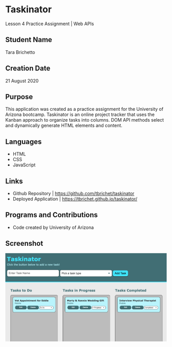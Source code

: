 # Taskinator
Lesson 4 Practice Assignment | Web APIs

## Student Name
Tara Brichetto

## Creation Date
21 August 2020

## Purpose
This application was created as a practice assignment for the University of Arizona bootcamp. Taskinator is an online project tracker that uses the Kanban approach to organize tasks into columns. DOM API methods select and dynamically generate HTML elements and content.

## Languages
* HTML <br>
* CSS <br>
* JavaScript <br>

## Links
* Github Repository | https://github.com/tbrichet/taskinator <br>
* Deployed Application | https://tbrichet.github.io/taskinator/ <br>

## Programs and Contributions
* Code created by University of Arizona <br>

## Screenshot
![Taskinator Screenshot](./screenshot.png)



